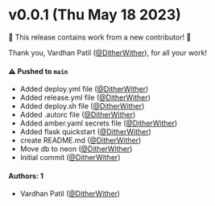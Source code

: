 # v0.0.1 (Thu May 18 2023)

:tada: This release contains work from a new contributor! :tada:

Thank you, Vardhan Patil ([@DitherWither](https://github.com/DitherWither)), for all your work!

#### ⚠️ Pushed to `main`

- Added deploy.yml file ([@DitherWither](https://github.com/DitherWither))
- Added release.yml file ([@DitherWither](https://github.com/DitherWither))
- Added deploy.sh file ([@DitherWither](https://github.com/DitherWither))
- Added .autorc file ([@DitherWither](https://github.com/DitherWither))
- Added amber.yaml secrets file ([@DitherWither](https://github.com/DitherWither))
- Added flask quickstart ([@DitherWither](https://github.com/DitherWither))
- create README.md ([@DitherWither](https://github.com/DitherWither))
- Move db to neon ([@DitherWither](https://github.com/DitherWither))
- Initial commit ([@DitherWither](https://github.com/DitherWither))

#### Authors: 1

- Vardhan Patil ([@DitherWither](https://github.com/DitherWither))

